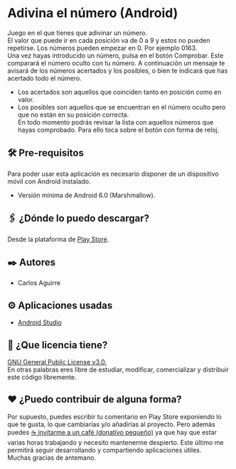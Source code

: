 # Adivina el número (Android)
Juego en el que tienes que adivinar un número.</br>
El valor que puede ir en cada posición va de 0 a 9 y estos no pueden repetirse. Los números pueden empezar en 0. Por ejemplo 0163.</br>
Una vez hayas introducido un número, pulsa en el botón Comprobar. Este comparará el número oculto con tu número. A continuación un mensaje te avisará de los números acertados y los posibles, o bien te indicará que has acertado todo el número.</br>
* Los acertados son aquellos que coinciden tanto en posición como en valor.
* Los posibles son aquellos que se encuentran en el número oculto pero que no están en su posición correcta.</br>
En todo momento podrás revisar la lista con aquellos números que hayas comprobado. Para ello toca sobre el botón con forma de reloj.

## 🛠️ Pre-requisitos
Para poder usar esta aplicación es necesario disponer de un dispositivo móvil con Android instalado.
* Versión mínima de Android 6.0 (Marshmallow).

## 🖇️ ¿Dónde lo puedo descargar?
Desde la plataforma de [Play Store](https://play.google.com/store/apps/details?id=com.codigobase.adivinaelnumero&gl=ES).

## ✒️ Autores
* Carlos Aguirre

## ⚙️ Aplicaciones usadas
* [Android Studio](https://developer.android.com/studio?hl=es)

## 📄 ¿Que licencia tiene?
[GNU General Public License v3.0.](LICENSE) </br>
En otras palabras eres libre de estudiar, modificar, comercializar y distribuir este código libremente.

## ❤️ ¿Puedo contribuir de alguna forma?
Por supuesto, puedes escribir tu comentario en Play Store exponiendo lo que te gusta, lo que cambiarías y/o añadirías al proyecto. Pero además puedes [☕ invitarme a un café (donativo pequeño)](https://ko-fi.com/carlosaguirrev) ya que hay que estar varias horas trabajando y necesito mantenerme despierto. Este último me permitirá seguir desarrollando y compartiendo aplicaciones útiles.</br>
Muchas gracias de antemano.
